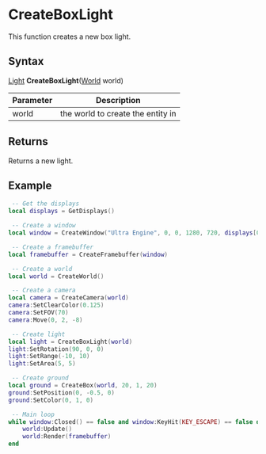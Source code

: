# CreateBoxLight

This function creates a new box light.

## Syntax

[Light](Light.md) **CreateBoxLight**([World](World.md) world)

| Parameter | Description |
|---|---|
| world | the world to create the entity in |

## Returns

Returns a new light.

## Example

```lua
 -- Get the displays
local displays = GetDisplays()

 -- Create a window
local window = CreateWindow("Ultra Engine", 0, 0, 1280, 720, displays[0], WINDOW_CENTER | WINDOW_TITLEBAR)

 -- Create a framebuffer
local framebuffer = CreateFramebuffer(window)

 -- Create a world
local world = CreateWorld()

 -- Create a camera
local camera = CreateCamera(world)
camera:SetClearColor(0.125)
camera:SetFOV(70)
camera:Move(0, 2, -8)

 -- Create light
local light = CreateBoxLight(world)
light:SetRotation(90, 0, 0)
light:SetRange(-10, 10)
light:SetArea(5, 5)

 -- Create ground
local ground = CreateBox(world, 20, 1, 20)
ground:SetPosition(0, -0.5, 0)
ground:SetColor(0, 1, 0)

 -- Main loop
while window:Closed() == false and window:KeyHit(KEY_ESCAPE) == false do
    world:Update()
    world:Render(framebuffer)
end
```
